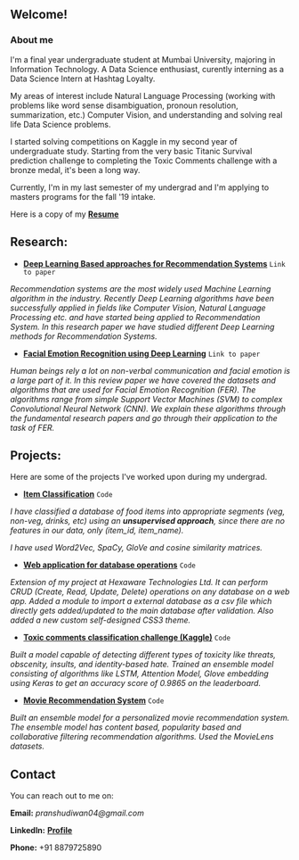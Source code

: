 ## Welcome!

### About me

I'm a final year undergraduate student at Mumbai University, majoring in Information Technology. A Data Science enthusiast, curently interning as a Data Science Intern at Hashtag Loyalty.

My areas of interest include Natural Language Processing (working with problems like word sense disambiguation, pronoun resolution, summarization, etc.) Computer Vision, and understanding and solving real life Data Science problems. 

I started solving competitions on Kaggle in my second year of undergraduate study. Starting from the very basic Titanic Survival prediction challenge to completing the Toxic Comments challenge with a bronze medal, it's been a long way.

Currently, I'm in my last semester of my undergrad and I'm applying to masters programs for the fall '19 intake.

Here is a copy of my **[Resume](https://pranshudiwan.github.io/resume/index.html)**

## Research:

- **[Deep Learning Based approaches for Recommendation Systems](https://pranshudiwan.github.io/resume/FER.html)** `Link to paper`

 _Recommendation systems are the most widely used Machine Learning algorithm in the industry. Recently Deep Learning algorithms have been successfully applied in fields like Computer Vision, Natural Language Processing etc. and have started being applied to Recommendation System. In this research paper we have studied different Deep Learning methods for Recommendation Systems._

 - **[Facial Emotion Recognition using Deep Learning](https://github.com/pranshudiwan/Classify-food-items-Unsupervised-learning-)** `Link to paper`

 _Human beings rely a lot on non-verbal communication and facial emotion is a large part of it. In this review paper we have covered the datasets and algorithms that are used for Facial Emotion Recognition (FER). The algorithms range from simple Support Vector Machines (SVM) to complex Convolutional Neural Network (CNN). We explain these algorithms through the fundamental research papers and go through their application to the task of FER._


## Projects:

Here are some of the projects I've worked upon during my undergrad. 

- **[Item Classification](https://github.com/pranshudiwan/Classify-food-items-Unsupervised-learning-)** `Code`

 _I have classified a database of food items into appropriate segments (veg, non-veg, drinks, etc) using an **unsupervised approach**, since there are no features in our data, only (item_id, item_name)._

_I have used Word2Vec, SpaCy, GloVe and cosine similarity matrices._ 
 
 - **[Web application for database operations](https://github.com/pranshudiwan/Search-and-CRUD-Database-Operations-on-a-web-app)** `Code`
 
 _Extension of my project at Hexaware Technologies Ltd. It can perform CRUD (Create, Read, Update, Delete) operations on any database on a web app. Added a module to import a external database as a csv file which directly gets added/updated to the main database after validation. Also added a new custom self-designed CSS3 theme._
 
 - **[Toxic comments classification challenge (Kaggle)](https://github.com/pranshudiwan/Toxic-comments-challenge)** `Code`
 
 _Built a model capable of detecting different types of toxicity like threats, obscenity, insults, and identity-based hate. Trained an ensemble model consisting of algorithms like LSTM, Attention Model, Glove embedding using Keras to get an accuracy score of 0.9865 on
the leaderboard._ 
 
 - **[Movie Recommendation System](https://github.com/pranshudiwan/Personalised-movie-recommendation-system)** `Code`
 
 _Built an ensemble model for a personalized movie recommendation system. The ensemble model has content based, popularity based and
collaborative filtering recommendation algorithms. Used the MovieLens datasets._ 

## Contact

You can reach out to me on:

**Email:** _pranshudiwan04@gmail.com_

**LinkedIn:** **[Profile](https://linkedin.com/in/pranshudiwan)**

**Phone:** +91 8879725890



